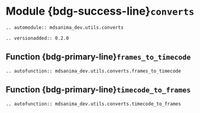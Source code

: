 # Module {bdg-success-line}`converts`

```{eval-rst}
.. automodule:: mdsanima_dev.utils.converts
```

```{eval-rst}
.. versionadded:: 0.2.0
```

## Function {bdg-primary-line}`frames_to_timecode`

```{eval-rst}
.. autofunction:: mdsanima_dev.utils.converts.frames_to_timecode
```

## Function {bdg-primary-line}`timecode_to_frames`

```{eval-rst}
.. autofunction:: mdsanima_dev.utils.converts.timecode_to_frames
```
